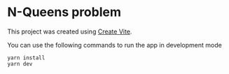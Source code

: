 # N-Queens problem

This project was created using [Create Vite](https://vitejs.dev/guide/).

You can use the following commands to run the app in development mode

```
yarn install
yarn dev
```
